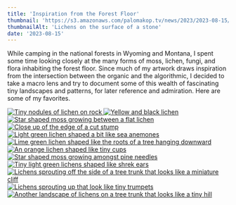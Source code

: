 ```yaml
---
title: 'Inspiration from the Forest Floor'
thumbnail: 'https://s3.amazonaws.com/palomakop.tv/news/2023/2023-08-15/lichens.jpg'
thumbnailAlt: 'Lichens on the surface of a stone'
date: '2023-08-15'
---
```


<p>
  While camping in the national forests in Wyoming and Montana, I spent some time looking closely at the many forms of moss, lichen, fungi, and flora inhabiting the forest floor. Since much of my artwork draws inspiration from the intersection between the organic and the algorithmic, I decided to take a macro lens and try to document some of this wealth of fascinating tiny landscapes and patterns, for later reference and admiration. Here are some of my favorites.
  </p>
<div class="photo-grid-2-columns lightbox" id="forest-floor-lightbox">
<a href="https://s3.amazonaws.com/palomakop.tv/news/2023/2023-08-15/forest_floor_1_2000px.jpg">
<img alt="Tiny nodules of lichen on rock" loading="lazy" src="https://s3.amazonaws.com/palomakop.tv/news/2023/2023-08-15/forest_floor_1_720px.jpg"/>
</a>
<a href="https://s3.amazonaws.com/palomakop.tv/news/2023/2023-08-15/forest_floor_2_2000px.jpg">
<img alt="Yellow and black lichen" loading="lazy" src="https://s3.amazonaws.com/palomakop.tv/news/2023/2023-08-15/forest_floor_2_720px.jpg"/>
</a>
<a href="https://s3.amazonaws.com/palomakop.tv/news/2023/2023-08-15/forest_floor_3_2000px.jpg">
<img alt="Star shaped moss growing between a flat lichen" loading="lazy" src="https://s3.amazonaws.com/palomakop.tv/news/2023/2023-08-15/forest_floor_3_720px.jpg"/>
</a>
<a href="https://s3.amazonaws.com/palomakop.tv/news/2023/2023-08-15/forest_floor_4_2000px.jpg">
<img alt="Close up of the edge of a cut stump" loading="lazy" src="https://s3.amazonaws.com/palomakop.tv/news/2023/2023-08-15/forest_floor_4_720px.jpg"/>
</a>
<a href="https://s3.amazonaws.com/palomakop.tv/news/2023/2023-08-15/forest_floor_5_2000px.jpg">
<img alt="Light green lichen shaped a bit like sea anemones" loading="lazy" src="https://s3.amazonaws.com/palomakop.tv/news/2023/2023-08-15/forest_floor_5_720px.jpg"/>
</a>
<a href="https://s3.amazonaws.com/palomakop.tv/news/2023/2023-08-15/forest_floor_7_2000px.jpg">
<img alt="Lime green lichen shaped like the roots of a tree hanging downward" loading="lazy" src="https://s3.amazonaws.com/palomakop.tv/news/2023/2023-08-15/forest_floor_7_720px.jpg"/>
</a>
<a href="https://s3.amazonaws.com/palomakop.tv/news/2023/2023-08-15/forest_floor_8_2000px.jpg">
<img alt="An orange lichen shaped like tiny cups" loading="lazy" src="https://s3.amazonaws.com/palomakop.tv/news/2023/2023-08-15/forest_floor_8_720px.jpg"/>
</a>
<a href="https://s3.amazonaws.com/palomakop.tv/news/2023/2023-08-15/forest_floor_9_2000px.jpg">
<img alt="Star shaped moss growing amongst pine needles" loading="lazy" src="https://s3.amazonaws.com/palomakop.tv/news/2023/2023-08-15/forest_floor_9_720px.jpg"/>
</a>
<a href="https://s3.amazonaws.com/palomakop.tv/news/2023/2023-08-15/forest_floor_6_2000px.jpg">
<img alt="Tiny light green lichens shaped like shrek ears" loading="lazy" src="https://s3.amazonaws.com/palomakop.tv/news/2023/2023-08-15/forest_floor_6_720px.jpg"/>
</a>
<a href="https://s3.amazonaws.com/palomakop.tv/news/2023/2023-08-15/forest_floor_10_2000px.jpg">
<img alt="Lichens sprouting off the side of a tree trunk that looks like a miniature cliff" loading="lazy" src="https://s3.amazonaws.com/palomakop.tv/news/2023/2023-08-15/forest_floor_10_720px.jpg"/>
</a>
<a href="https://s3.amazonaws.com/palomakop.tv/news/2023/2023-08-15/forest_floor_11_2000px.jpg">
<img alt="Lichens sprouting up that look like tiny trumpets" loading="lazy" src="https://s3.amazonaws.com/palomakop.tv/news/2023/2023-08-15/forest_floor_11_720px.jpg"/>
</a>
<a href="https://s3.amazonaws.com/palomakop.tv/news/2023/2023-08-15/forest_floor_12_2000px.jpg">
<img alt="Another landscape of lichens on a tree trunk that looks like a tiny hill" loading="lazy" src="https://s3.amazonaws.com/palomakop.tv/news/2023/2023-08-15/forest_floor_12_720px.jpg"/>
</a>
</div>
<script>
  var forest_floor_lightbox = new SimpleLightbox({elements: '#forest-floor-lightbox a'});
  </script>
